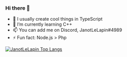 ### Hi there 👋

- 🔭 I usually create cool things in TypeScript
- 🌱 I’m currently learning C++
- 📫 You can add me on Discord, JanotLeLapin#4989
- ⚡ Fun fact: Node.js > Php

[![JanotLeLapin Top Langs](https://github-readme-stats.vercel.app/api/top-langs/?username=JanotLeLapin&langs_count=4&theme=tokyonight&hide_border=true&border_radius=12&hide=Makefile&layout=compact&custom_title=My%20Top%20Languages)](https://github.com/anuraghazra/github-readme-stats)
